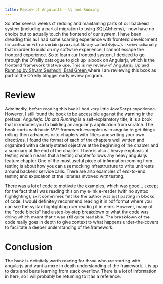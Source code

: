 ```yaml
---
title: Review of AngularJS - Up and Running
---
```

So after several weeks of redoing and maintaining parts of our backend system (including a partial migration to using SQLAlchemy), I now have no choice but to actually touch the frontend of our system. I have been dreading this as I had some scarring experience with frontend development (in particular with a certain javascript library called dojo...). I knew rationally that in order to build on my software experience, I cannot escape the frontend experience. So to learn our frontend system, I decided to go through the O'reilly catalogue to pick up&nbsp; a book on Angularjs, which is the frontend framework that we use. This is my review of <a href="http://shop.oreilly.com/product/0636920033486.do?code=WKANJS&amp;intcmp=il-prog-books-videos-lp-intsrch_angularjs_owo_ct">Angularjs: Up and Running by Shyam Seshadri, Brad Green </a>where I am reviewing this book as part of the O'reilly blogger early review program.

<!--more-->
<h1>Review</h1>
Admittedly, before reading this book I had very little JavaScript experience. However, I still found the book to be accessible against the warning in the preface. <em>Angularjs: Up and Running</em> is a self-explanatory title; it is a book that introduces you to building an angular js application from scratch. The book starts with basic MV* framework examples with angular to get things rolling, then advances onto chapters with filters and writing your own directives. I found the format of each of the chapters well written and organized with a clearly stated objective at the beginning of the chapter and a summary at the end of the chapter. There is also a heavy emphasis of testing which means that a testing chapter follows any heavy angularjs feature chapter. One of the most useful piece of information coming from testing is about how you can use mocking infrastructure to write unit tests around backend service calls. There are also examples of end-to-end testing and explication of the libraries involved with testing.

There was a lot of code to motivate the examples, which was good... except for the fact that I was reading this on my e-ink e-reader (with no syntax highlighting), so it sometimes felt like the author was just pasting in blocks of code. I would definitely recommend reading it in pdf format where you can see the syntax highlighting over reading it in e-ink. However, many of the "code blocks" had a step-by-step breakdown of what the code was doing which meant that it was still quite readable. The breakdown of the code really goes in depth to give context to what happens under-the-covers to facilitate a deeper understanding of the framework.
<h1>Conclusion</h1>
The book is definitely worth reading for those who are starting with angularjs and want a more in depth understanding of the framework. It is up to date and beats learning from stack overflow. There is a lot of information in here, so I will probably be returning to it as a reference.


